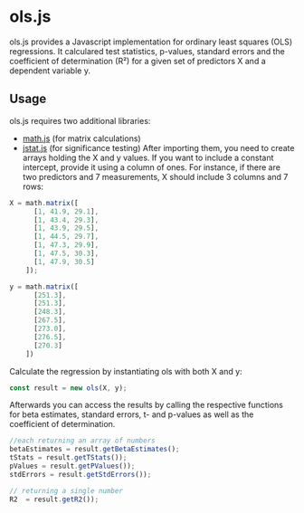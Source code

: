 # ols.js
ols.js provides a Javascript implementation for ordinary least squares (OLS) regressions. It calculared test statistics, p-values, standard errors and the coefficient of determination (R²) for a given set of predictors X and a dependent variable y.
## Usage
ols.js requires two additional libraries:
- [math.js](https://github.com/josdejong/mathjs) (for matrix calculations)
- [jstat.js](https://github.com/jstat/jstat) (for significance testing)
After importing them, you need to create arrays holding the X and y values. If you want to include a constant intercept, provide it using a column of ones. For instance, if there are two predictors and 7 measurements, X should include 3 columns and 7 rows:
```javascript
X = math.matrix([
      [1, 41.9, 29.1],
      [1, 43.4, 29.3],
      [1, 43.9, 29.5],
      [1, 44.5, 29.7],
      [1, 47.3, 29.9],
      [1, 47.5, 30.3],
      [1, 47.9, 30.5]
    ]);

y = math.matrix([
      [251.3],
      [251.3],
      [248.3],
      [267.5],
      [273.0],
      [276.5],
      [270.3]
    ])
```
Calculate the regression by instantiating ols with both X and y:
```javascript
const result = new ols(X, y);
```
Afterwards you can access the results by calling the respective functions for beta estimates, standard errors, t- and p-values as well as the coefficient of determination.
```javascript
//each returning an array of numbers
betaEstimates = result.getBetaEstimates();
tStats = result.getTStats());
pValues = result.getPValues());
stdErrors = result.getStdErrors());

// returning a single number
R2  = result.getR2());
```
